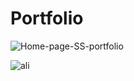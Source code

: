 # Portfolio

![Home-page-SS-portfolio](https://user-images.githubusercontent.com/92137648/153724001-082eb565-6948-4dd2-acb9-d8b88af28822.jpeg)

![ali](https://user-images.githubusercontent.com/92137648/158415998-ef25e44a-8fae-44e9-b610-7c5c948975ab.jpg)

